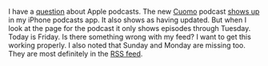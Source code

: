I have a <a href="https://github.com/scripting/Scripting-News/issues/164">question</a> about Apple podcasts. The new <a href="http://this.how/cuomo/">Cuomo</a> podcast <a href="http://scripting.com/images/2020/04/10/iphoneCuomoPodcastPage.png">shows up</a> in my iPhone podcasts app. It also shows as having updated. But when I look at the page for the podcast it only shows episodes through Tuesday. Today is Friday. Is there something wrong with my feed? I want to get this working properly. I also noted that Sunday and Monday are missing too. They are most definitely in the <a href="http://xmlviewer.scripting.com/?url=http://scripting.com/cuomo/rss.xml">RSS feed</a>. 
